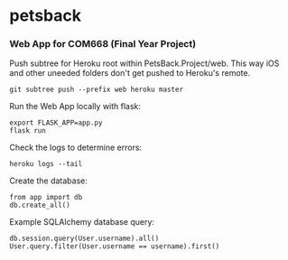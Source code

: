 # petsback

### Web App for COM668 (Final Year Project)

Push subtree for Heroku root within PetsBack.Project/web. This way iOS and other uneeded folders don't get pushed to Heroku's remote.
```
git subtree push --prefix web heroku master
```

Run the Web App locally with flask:
```
export FLASK_APP=app.py
flask run
```

Check the logs to determine errors:
```
heroku logs --tail
```

Create the database:
```
from app import db
db.create_all()
```

Example SQLAlchemy database query:
```
db.session.query(User.username).all()
User.query.filter(User.username == username).first()
```
